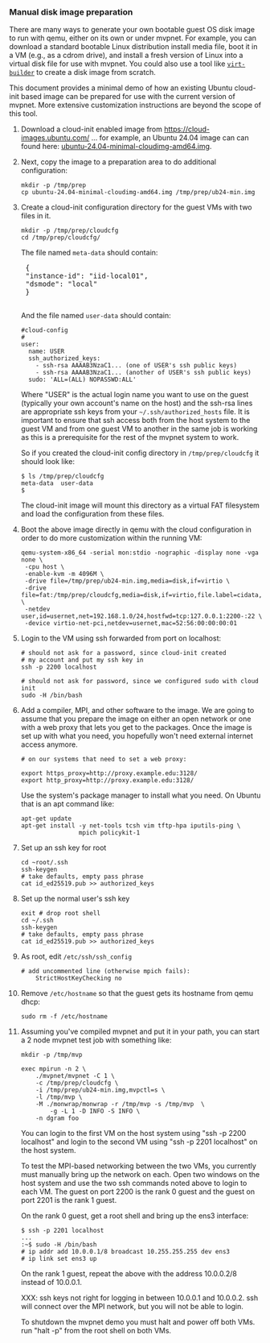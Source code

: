 ### Manual disk image preparation
There are many ways to generate your own bootable guest OS disk image
to run with qemu, either on its own or under mvpnet.   For example, you
can download a standard bootable Linux distribution install media file,
boot it in a VM (e.g., as a cdrom drive), and install a fresh version of
Linux into a virtual disk file for use with mvpnet.  You could also use
a tool like [`virt-builder`](https://libguestfs.org/virt-builder.1.html)
to create a disk image from scratch.

This document provides a minimal demo of how an existing Ubuntu cloud-init
based image can be prepared for use with the current version of mvpnet.
More extensive customization instructions are beyond the scope of this tool.

1. Download a cloud-init enabled image from https://cloud-images.ubuntu.com/ ...
for example, an Ubuntu 24.04 image can can found here:
[ubuntu-24.04-minimal-cloudimg-amd64.img](https://cloud-images.ubuntu.com/minimal/releases/noble/release/ubuntu-24.04-minimal-cloudimg-amd64.img).

1. Next, copy the image to a preparation area to do additional configuration:
    ```
    mkdir -p /tmp/prep
    cp ubuntu-24.04-minimal-cloudimg-amd64.img /tmp/prep/ub24-min.img
    ```

1. Create a cloud-init configuration directory for the guest VMs with two
files in it.
    ```
    mkdir -p /tmp/prep/cloudcfg
    cd /tmp/prep/cloudcfg/
    ```

    The file named `meta-data` should contain:
    <pre>
    {
    "instance-id": "iid-local01",
    "dsmode": "local"
    }
    </pre>

    And the file named `user-data` should contain:
    ```
    #cloud-config
    #
    user:
      name: USER
      ssh_authorized_keys:
        - ssh-rsa AAAAB3NzaC1... (one of USER's ssh public keys)
        - ssh-rsa AAAAB3NzaC1... (another of USER's ssh public keys)
      sudo: 'ALL=(ALL) NOPASSWD:ALL'
    ```

    Where "USER" is the actual login name you want to use on the guest (typically
    your own account's name on the host) and the ssh-rsa lines are appropriate ssh keys
    from your `~/.ssh/authorized_hosts` file.  It is important to ensure that
    ssh access both from the host system to the guest VM and from one guest VM
    to another in the same job is working as this is a prerequisite for the
    rest of the mvpnet system to work.
 
    So if you created the cloud-init config directory in `/tmp/prep/cloudcfg`
    it should look like:
    ```
    $ ls /tmp/prep/cloudcfg
    meta-data  user-data
    $
    ```

    The cloud-init image will mount this directory as a virtual FAT
    filesystem and load the configuration from these files.

1. Boot the above image directly in qemu with the cloud configuration in order
to do more customization within the running VM:
    ```
    qemu-system-x86_64 -serial mon:stdio -nographic -display none -vga none \
     -cpu host \
     -enable-kvm -m 4096M \
     -drive file=/tmp/prep/ub24-min.img,media=disk,if=virtio \
     -drive file=fat:/tmp/prep/cloudcfg,media=disk,if=virtio,file.label=cidata,snapshot=on \
     -netdev user,id=usernet,net=192.168.1.0/24,hostfwd=tcp:127.0.0.1:2200-:22 \
     -device virtio-net-pci,netdev=usernet,mac=52:56:00:00:00:01
    ```

1. Login to the VM using ssh forwarded from port on localhost:
    ```
    # should not ask for a password, since cloud-init created
    # my account and put my ssh key in
    ssh -p 2200 localhost

    # should not ask for password, since we configured sudo with cloud init
    sudo -H /bin/bash
    ```

1. Add a compiler, MPI, and other software to the image.  We are going to assume
that you prepare the image on either an open network or one with a web proxy
that lets you get to the packages.  Once the image is set up with what you
need, you hopefully won't need external internet access anymore.
    ```
    # on our systems that need to set a web proxy:

    export https_proxy=http://proxy.example.edu:3128/
    export http_proxy=http://proxy.example.edu:3128/
    ```

    Use the system's package manager to install what you need.  On Ubuntu that
    is an apt command like:
    ```
    apt-get update
    apt-get install -y net-tools tcsh vim tftp-hpa iputils-ping \
                    mpich policykit-1
    ```

1. Set up an ssh key for root
    ```
    cd ~root/.ssh
    ssh-keygen
    # take defaults, empty pass phrase
    cat id_ed25519.pub >> authorized_keys
    ```

1. Set up the normal user's ssh key
    ```
    exit # drop root shell
    cd ~/.ssh
    ssh-keygen
    # take defaults, empty pass phrase
    cat id_ed25519.pub >> authorized_keys
    ```

1. As root, edit `/etc/ssh/ssh_config`
    ```
    # add uncommented line (otherwise mpich fails):
        StrictHostKeyChecking no
    ```

1. Remove `/etc/hostname` so that the guest gets its hostname from qemu dhcp:
    ```
    sudo rm -f /etc/hostname
    ```

1. Assuming you've compiled mvpnet and put it in your path, you
can start a 2 node mvpnet test job with something like:
    ```
    mkdir -p /tmp/mvp

    exec mpirun -n 2 \
	    ./mvpnet/mvpnet -C 1 \
	    -c /tmp/prep/cloudcfg \
	    -i /tmp/prep/ub24-min.img,mvpctl=s \
	    -l /tmp/mvp \
	    -M ./monwrap/monwrap -r /tmp/mvp -s /tmp/mvp  \
            -g -L 1 -D INFO -S INFO \
	    -n dgram foo
    ```

    You can login to the first VM on the host system using "ssh -p 2200 localhost"
    and login to the second VM using "ssh -p 2201 localhost" on the host system.

    To test the MPI-based networking between the two VMs, you currently
    must manually bring up the network on each.   Open two windows on
    the host system and use the two ssh commands noted above to login
    to each VM.   The guest on port 2200 is the rank 0 guest and the
    guest on port 2201 is the rank 1 guest.

    On the rank 0 guest, get a root shell and bring up the ens3 interface:
    ```
    $ ssh -p 2201 localhost
    ...
    :~$ sudo -H /bin/bash
    # ip addr add 10.0.0.1/8 broadcast 10.255.255.255 dev ens3
    # ip link set ens3 up
    ```

    On the rank 1 guest, repeat the above with the address 10.0.0.2/8 instead
    of 10.0.0.1.

    XXX: ssh keys not right for logging in between 10.0.0.1 and 10.0.0.2.
    ssh will connect over the MPI network, but you will not be able to login.

    To shutdown the mvpnet demo you must halt and power off both VMs.
    run "halt -p" from the root shell on both VMs.

